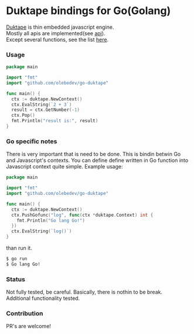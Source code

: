 # Duktape bindings for Go(Golang)
[Duktape](http://duktape.org/index.html) is thin embedded javascript engine.  
Mostly all apis are implemented(see [api](http://duktape.org/api.html)).  
Except several functions, see the list [here](https://github.com/olebedev/go-duktape).

### Usage
```go
package main

import "fmt"
import "github.com/olebedev/go-duktape"

func main() {
  ctx := duktape.NewContext()
  ctx.EvalString(`2 + 3`)
  result = ctx.GetNumber(-1)
  ctx.Pop()
  fmt.Println("result is:", result)
}
```

### Go specific notes
There is very important that is need to be done. This is bindin betwin Go and Javascript's contexts.
You can define define written in Go function into Javascript context quite simple. Example usage:
```go
package main

import "fmt"
import "github.com/olebedev/go-duktape"

func main() {
  ctx := duktape.NewContext()
  ctx.PushGofunc("log", func(ctx *duktape.Context) int {
    fmt.Println("Go lang Go!")
  })
  ctx.EvalString(`log()`)
}
```
than run it.
```bash
$ go run
$ Go lang Go!
```

### Status
Not fully tested, be careful. Basically, there is nothin to be break.  
Additional functionality tested.

### Contribution
PR's are welcome!
